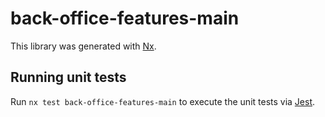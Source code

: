 # back-office-features-main

This library was generated with [Nx](https://nx.dev).

## Running unit tests

Run `nx test back-office-features-main` to execute the unit tests via [Jest](https://jestjs.io).

